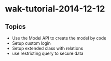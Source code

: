 wak-tutorial-2014-12-12
=======================

Topics
------

* Use the Model API to create the model by code
* Setup custom login
* Setup extended class with relations
* use restricting query to secure data
 


